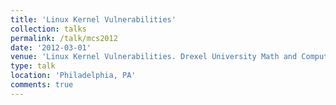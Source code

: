 ```yaml
---
title: 'Linux Kernel Vulnerabilities'
collection: talks
permalink: /talk/mcs2012
date: '2012-03-01'
venue: 'Linux Kernel Vulnerabilities. Drexel University Math and Computer Science (MCS) Society Talk.'
type: talk
location: 'Philadelphia, PA'
comments: true
---
```


